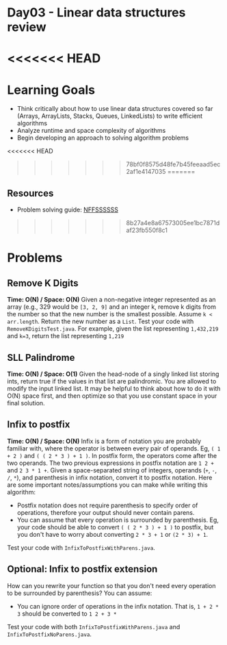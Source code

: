 # Day03 - Linear data structures review

<<<<<<< HEAD
=======
# Learning Goals

- Think critically about how to use linear data structures covered so far (Arrays, ArrayLists, Stacks, Queues, LinkedLists) to write efficient algorithms
- Analyze runtime and space complexity of algorithms
- Begin developing an approach to solving algorithm problems

<<<<<<< HEAD
>>>>>>> 78bf0f8575d48fe7b45feeaad5ec2af1e4147035
=======
## Resources

- Problem solving guide:  [NFFSSSSSS](https://drive.google.com/open?id=1K1AIHLVg6HOh6qhXTkvFwOiAebhcPfkcT6aJuBmdSQQ)

>>>>>>> 8b27a4e8a67573005ee1bc7871daf23fb550f8c1
# Problems

## Remove K Digits

**Time: O(N) / Space: O(N)** Given a non-negative integer represented as an array (e.g., 329 would be `[3, 2, 9]` and an integer k, remove k digits from the number so that the new number is the smallest possible. Assume `k < arr.length`. Return the new number as a `List`. Test your code with `RemoveKDigitsTest.java`. For example, given the list representing `1,432,219` and `k=3`, return the list representing `1,219`

## SLL Palindrome

**Time: O(N) / Space: O(1)** Given the head-node of a singly linked list storing ints, return true if the values in that list are palindromic. You are allowed to modify the input linked list. It may be helpful to think about how to do it with O(N) space first, and then optimize so that you use constant space in your final solution.

## Infix to postfix

**Time: O(N) / Space: O(N)** Infix is a form of notation you are probably familiar with, where the operator is between every pair of operands. Eg, `( 1 + 2 )` and `( ( 2 * 3 ) + 1 )`. In postfix form, the operators come after the two operands. The two previous expressions in postfix notation are `1 2 +` and `2 3 * 1 +`. Given a space-separated string of integers, operands (`+`, `-`, `/`, `*`), and parenthesis in infix notation, convert it to postfix notation. Here are some important notes/assumptions you can make while writing this algorithm:

- Postfix notation does not require parenthesis to specify order of operations, therefore your output should never contain parens.
- You can assume that every operation is surrounded by parenthesis. Eg, your code should be able to convert `( ( 2 * 3 ) + 1 )` to postfix, but you don't have to worry about converting `2 * 3 + 1` or `(2 * 3) + 1`.

Test your code with `InfixToPostfixWithParens.java`.

## Optional: Infix to postfix extension

How can you rewrite your function so that you don't need every operation to be surrounded by parenthesis? You can assume:

- You can ignore order of operations in the infix notation. That is, `1 + 2 * 3` should be converted to `1 2 + 3 *`

Test your code with both `InfixToPostfixWithParens.java` and `InfixToPostfixNoParens.java`.
